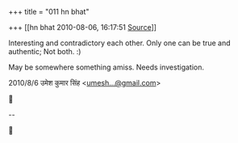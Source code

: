 +++
title = "011 hn bhat"

+++
[[hn bhat	2010-08-06, 16:17:51 [Source](https://groups.google.com/g/bvparishat/c/rgkVPUl_BsU)]]



Interesting and contradictory each other. Only one can be true and authentic; Not both. :)

  

May be somewhere something amiss. Needs investigation.  
  

2010/8/6 उमेश कुमार सिंह \<[umesh...@gmail.com]()\>



  
  
  
--  



